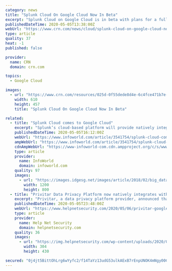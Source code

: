 ```yaml
---
category: news
title: "Splunk Cloud On Google Cloud Now In Beta"
excerpt: "Splunk Cloud on Google Cloud is in beta with plans for a full rollout this year to help customers mine data while benefiting from the No. 3 cloud provider’s infrastructure and technology capabilities"
publishedDateTime: 2020-05-05T13:38:00Z
webUrl: "https://www.crn.com/news/cloud/splunk-cloud-on-google-cloud-now-in-beta"
type: article
quality: 37
heat: -1
published: false

provider:
  name: CRN
  domain: crn.com

topics:
  - Google Cloud

images:
  - url: "https://www.crn.com/resources/025d-0f55dede8d4e-6c4fce471b7e-1000/splunk-sign.jpg"
    width: 610
    height: 457
    title: "Splunk Cloud On Google Cloud Now In Beta"

related:
  - title: "Splunk Cloud comes to Google Cloud"
    excerpt: "Splunk’s cloud-based platform will provide natively integrated log analysis and metrics for Google Cloud Platform users"
    publishedDateTime: 2020-05-05T16:12:00Z
    webUrl: "https://www.infoworld.com/article/3541754/splunk-cloud-comes-to-google-cloud.html"
    ampWebUrl: "https://www.infoworld.com/article/3541754/splunk-cloud-comes-to-google-cloud.amp.html"
    cdnAmpWebUrl: "https://www-infoworld-com.cdn.ampproject.org/c/s/www.infoworld.com/article/3541754/splunk-cloud-comes-to-google-cloud.amp.html"
    type: article
    provider:
      name: InfoWorld
      domain: infoworld.com
    quality: 97
    images:
      - url: "https://images.idgesg.net/images/article/2018/02/big_data_analytics_analysis_statistics_thinkstock_626673360-100749740-large.jpg"
        width: 1200
        height: 800
  - title: "Privitar Data Privacy Platform now natively integrates with Google Cloud"
    excerpt: "Privitar, a data privacy platform provider, announced that the Privitar Data Privacy Platform now natively integrates with the Google Cloud Platform."
    publishedDateTime: 2020-05-05T23:48:00Z
    webUrl: "https://www.helpnetsecurity.com/2020/05/06/privitar-google-cloud/"
    type: article
    provider:
      name: Help Net Security
      domain: helpnetsecurity.com
    quality: 36
    images:
      - url: "https://img.helpnetsecurity.com/wp-content/uploads/2020/03/12085321/insecure-rsac2020.jpg"
        width: 304
        height: 430

secured: "0j4jt5BittOhLrg6wYyfc2/f14TaYz13udG53ulkAExB7rEnpUNOK4mNgy00C/3pFgS5kaqGxsLCrE+Ufw29mF4gWK8YAdtv82pdvRZq191R/cB64q4Lp7yTt8z2qqJ4rELFgMQ12BxT1dIgVo+s0Lvu1qGayBaJ/Ll4f0kd9UkLAxm4asDl/ALAjYP13HcqHFd7cb/8eJzZmmr784Gzfqs/fczpJXP+RKM3Flaz+BTSSzDALiJr5jplM2qgqz0lcrrXXn/8lR6ghNHC8IWPXOVhEyy+hPZtnlw5J1h/+/A7c3oSfi0aLGxbYgdUhizxDqT9fIIcjwNcUD3MsNFRzgjiWIzwGO8Uo3pL5zszXzwpmi7J+PcTfixqCEM8pyVJPrNxJi5uNBmafdVflWal++C+PMGpmzx/cX3UiVewoVpFWQwUhtHiONVf+hKZX30jVngoGJAv+F0BmtYJRKMcF6AU5Yy/jhNJg7KDzVZWLwY=;normylLYcycfchnA17zUBQ=="
---
```


